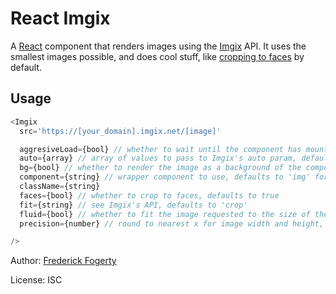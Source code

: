 # React Imgix

A [React](https://facebook.github.io/react/) component that renders images using the [Imgix](https://www.imgix.com/) API. It uses the smallest images possible, and does cool stuff, like [cropping to faces](https://www.imgix.com/docs/reference/size#param-crop) by default.

## Usage

```js
<Imgix
  src='https://[your_domain].imgix.net/[image]'

  aggresiveLoad={bool} // whether to wait until the component has mounted to render the image, useful for auto-sizing, defaults to false
  auto={array} // array of values to pass to Imgix's auto param, defaults to ['format']
  bg={bool} // whether to render the image as a background of the component, defaults to false
  component={string} // wrapper component to use, defaults to 'img' for inline, and 'div' when bg is true
  className={string}
  faces={bool} // whether to crop to faces, defaults to true
  fit={string} // see Imgix's API, defaults to 'crop'
  fluid={bool} // whether to fit the image requested to the size of the component rendered, defaults to true
  precision={number} // round to nearest x for image width and height, useful for caching, defaults to 100

/>
```

Author: [Frederick Fogerty](http://twitter.com/fredfogerty)

License: ISC




```